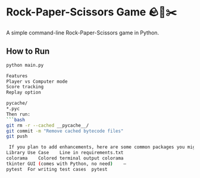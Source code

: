 # Rock-Paper-Scissors Game 🪨📄✂️

A simple command-line Rock-Paper-Scissors game in Python.

## How to Run

```bash
python main.py

Features
Player vs Computer mode
Score tracking
Replay option

pycache/
*.pyc
Then run:
```bash
git rm -r --cached __pycache__/
git commit -m "Remove cached bytecode files"
git push

 If you plan to add enhancements, here are some common packages you might include:
Library	Use Case	Line in requirements.txt
colorama	Colored terminal output	colorama
tkinter	GUI (comes with Python, no need)	—
pytest	For writing test cases	pytest
